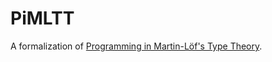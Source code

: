 PiMLTT
======

A formalization of [Programming in Martin-Löf's Type Theory](http://www.cse.chalmers.se/research/group/logic/book/).
